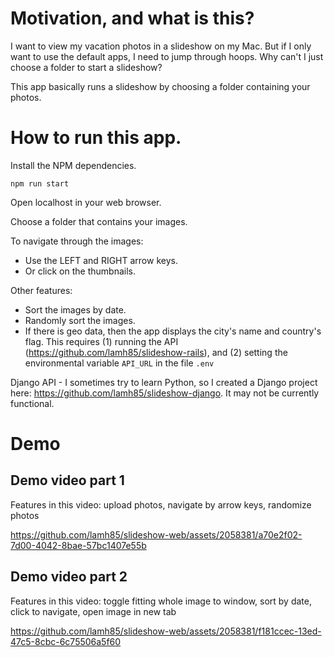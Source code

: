 # Motivation, and what is this?

I want to view my vacation photos in a slideshow on my Mac. But if I only want to use the default apps, I need to jump through hoops. Why can't I just choose a folder to start a slideshow?

This app basically runs a slideshow by choosing a folder containing your photos.

# How to run this app.

Install the NPM dependencies.

`npm run start`

Open localhost in your web browser.

Choose a folder that contains your images.

To navigate through the images:
* Use the LEFT and RIGHT arrow keys.
* Or click on the thumbnails.

Other features:
* Sort the images by date.
* Randomly sort the images.
* If there is geo data, then the app displays the city's name and country's flag. This requires (1) running the API (https://github.com/lamh85/slideshow-rails), and (2) setting the environmental variable `API_URL` in the file `.env`

Django API - I sometimes try to learn Python, so I created a Django project here: https://github.com/lamh85/slideshow-django. It may not be currently functional.

# Demo

## Demo video part 1

Features in this video: upload photos, navigate by arrow keys, randomize photos

https://github.com/lamh85/slideshow-web/assets/2058381/a70e2f02-7d00-4042-8bae-57bc1407e55b

## Demo video part 2

Features in this video: toggle fitting whole image to window, sort by date, click to navigate, open image in new tab

https://github.com/lamh85/slideshow-web/assets/2058381/f181ccec-13ed-47c5-8cbc-6c75506a5f60
